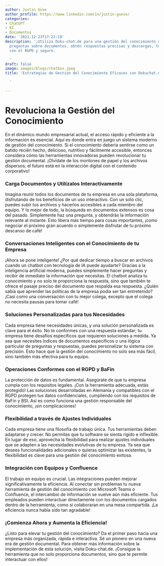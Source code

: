 ```yaml
---
author: Justin Güse
author_profile: https://www.linkedin.com/in/justin-guese/
categories:
- ChatGPT
- KI
- Documentos
date: '2021-12-23T17:22:19'
description: '¡Utiliza Doku-chat.de para una gestión del conocimiento óptima! Haz
  preguntas sobre documentos, obtén respuestas precisas y descargas, todo de conformidad
  con el RGPD y seguro.

  '
draft: false
image: images/blogs/chatbox.jpeg
title: 'Estrategias de Gestión del Conocimiento Eficaces con Dokuchat.de

  '

---
```

# Revoluciona la Gestión del Conocimiento

En el dinámico mundo empresarial actual, el acceso rápido y eficiente a la información es esencial. Aquí es donde entra en juego un sistema moderno de gestión del conocimiento. Si el conocimiento debería sentirse como un batido recién hecho, delicioso, nutritivo y fácilmente accesible, entonces considera cómo las herramientas innovadoras pueden revolucionar tu gestión documental. ¡Olvídate de los montones de papel y los archivos dispersos; el futuro está en la interacción digital con el contenido corporativo!

### Carga Documentos y Utilízalos Interactivamente

Imagina reunir todos los documentos de tu empresa en una sola plataforma, disfrutando de los beneficios de un uso interactivo. Con un solo clic, puedes subir tus archivos y hacerlos accesibles a cada miembro del equipo. Y lo mejor de todo, la búsqueda en documentos extensos es cosa del pasado. Simplemente haz una pregunta, y obtendrás la información relevante al instante. Esto libera más tiempo para cosas importantes, ¡como negociar el próximo gran acuerdo o simplemente disfrutar de tu próximo descanso de café!

### Conversaciones Inteligentes con el Conocimiento de tu Empresa

¡Ahora se pone inteligente! ¿Por qué dedicar tiempo a buscar en archivos cuando un chatbot con tecnología de IA puede ayudarte? Gracias a la inteligencia artificial moderna, puedes simplemente hacer preguntas y recibir de inmediato la información que necesitas. El chatbot analiza tu conocimiento y no solo te proporciona la respuesta, sino que también te ofrece el pasaje preciso del documento que respalda esa respuesta. ¿Quién sabía que aprender las políticas de la empresa podía ser tan entretenido? ¡Casi como una conversación con tu mejor colega, excepto que el colega no necesita pausas para tomar café!

### Soluciones Personalizadas para tus Necesidades

Cada empresa tiene necesidades únicas, y una solución personalizada es clave para el éxito. No te conformes con una respuesta estándar; tu empresa tiene desafíos específicos que requieren soluciones a medida. Ya sea que necesites índices de documentos específicos o una lógica particular de preguntas y respuestas, puedes personalizar tu sistema con precisión. Esto hace que la gestión del conocimiento no solo sea más fácil, sino también más efectiva para tu equipo.

### Operaciones Conformes con el RGPD y BaFin

La protección de datos es fundamental. Asegúrate de que tu empresa cumpla con los requisitos legales. ¡Con la herramienta adecuada, estás protegido! Las soluciones desarrolladas en Alemania y compatibles con el RGPD protegen tus datos confidenciales, cumpliendo con los requisitos de BaFin y BSI. Así es como funciona una gestión responsable del conocimiento, ¡sin complicaciones!

### Flexibilidad a través de Ajustes Individuales

Cada empresa tiene una filosofía de trabajo única. Tus herramientas deben adaptarse y crecer. No permitas que tu software se sienta rígido e inflexible. En lugar de eso, aprovecha la flexibilidad para realizar ajustes individuales que se adapten a las necesidades evolutivas de tu empresa. Ya sea que desees funcionalidades adicionales o quieras optimizar las existentes, la flexibilidad es clave para una gestión del conocimiento exitosa.

### Integración con Equipos y Confluence

El trabajo en equipo es crucial. Las integraciones pueden mejorar significativamente la eficiencia. Al conectar sin problemas tu nueva herramienta de gestión del conocimiento con Microsoft Teams o Confluence, el intercambio de información se vuelve aún más eficiente. Tus empleados pueden interactuar directamente con los documentos cargados dentro de la herramienta, como si colaboraran en una mesa compartida. ¡La eficiencia nunca había sido tan agradable!

### ¡Comienza Ahora y Aumenta la Eficiencia!

¿Listo para elevar tu gestión del conocimiento? Da el primer paso hacia una empresa más organizada, rápida e interactiva. Sé un pionero en una nueva era de gestión documental. Para obtener más información sobre la implementación de esta solución, visita Doku-chat.de. ¡Consigue la herramienta que no solo proporciona documentos, sino que te permite interactuar con ellos!
